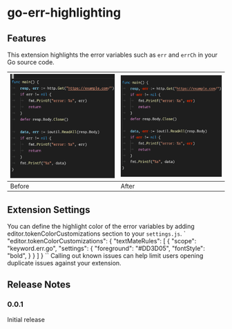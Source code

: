 # go-err-highlighting

## Features

This extension highlights the error variables such as `err` and `errCh` in your Go source code.

   
|![before.png](before.png)|![after.png](after.png)|
|---|---|
|Before|After|

## Extension Settings

You can define the highlight color of the error variables by adding editor.tokenColorCustomizations section to your `settings.js`.
`
  "editor.tokenColorCustomizations": {
    "textMateRules": [
      {
        "scope": "keyword.err.go",
        "settings": {
          "foreground": "#DD3D05",
          "fontStyle": "bold",
        }
      }
    ]
  }
``
Calling out known issues can help limit users opening duplicate issues against your extension.

## Release Notes


### 0.0.1

Initial release
